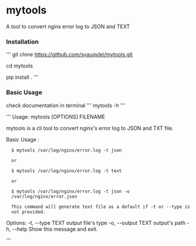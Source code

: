 # mytools
A tool to convert nginx error log to JSON and TEXT

### Installation

'''
 git clone https://github.com/syauqylei/mytools.git
 
 cd mytools
 
 pip install .
'''

### Basic Usage

check documentation in terminal
'''
mytools -h
'''

'''
Usage: mytools [OPTIONS] FILENAME

  mytools is a cli tool to convert nginx's error log to JSON and TXT file.

  Basic Usage :

      $ mytools /var/log/nginx/error.log -t json

      or

      $ mytools /var/log/nginx/error.log -t text

      or

      $ mytools /var/log/nginx/error.log -t json -o
      /var/log/nginx/error.json

      This command will generate text file as a default if -t or --type is
      not provided.

Options:
  -t, --type TEXT    output file's type
  -o, --output TEXT  output's path
  -h, --help         Show this message and exit.

'''
